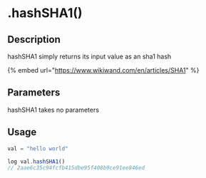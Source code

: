 # .hashSHA1()

## Description

hashSHA1 simply returns its input value as an sha1 hash

{% embed url="https://www.wikiwand.com/en/articles/SHA1" %}

## Parameters

hashSHA1 takes no parameters

## Usage

```javascript
val = "hello world"

log val.hashSHA1()
// 2aae6c35c94fcfb415dbe95f408b9ce91ee846ed
```
